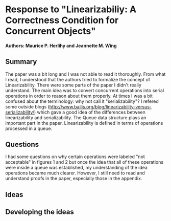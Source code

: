 # Response to "Linearizabiliy: A Correctness Condition for Concurrent Objects"

#### Authors: Maurice P. Herlihy and Jeannette M. Wing

## Summary

The paper was a bit long and I was not able to read it thoroughly. From what I read, I understood that the authors tried to formalize the concept of Linearizability. There were some parts of the paper I didn't really understand. The main idea was to convert concurrent operations into serial operations in order to reason about them properly. At times I was a bit confused about the terminology: why not call it "serializability"? I refered some outside blogs (http://www.bailis.org/blog/linearizability-versus-serializability/) which gave a good idea of the differences between linearizability and serializability. The Queue data structure plays an important part in the paper. Linearizability is defined in terms of operations processed in a queue.  

## Questions

I had some questions on why certain operations were labeled "not acceptable" in figures 1 and 2 but once the idea that all of these operations were inside a queue was established, my understanding of the idea operations became much clearer. However, I still need to read and understand proofs in the paper, especially those in the appendix.

## Ideas





## Developing the ideas

